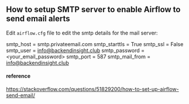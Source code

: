## How to setup SMTP server to enable Airflow to send email alerts

Edit ```airflow.cfg``` file to edit the smtp details for the mail server:

smtp_host = smtp.privateemail.com
smtp_starttls = True
smtp_ssl = False
smtp_user = info@backendinsight.club
smtp_password = <your_email_password>
smtp_port = 587
smtp_mail_from = info@backendinsight.club




#### reference
https://stackoverflow.com/questions/51829200/how-to-set-up-airflow-send-email/
